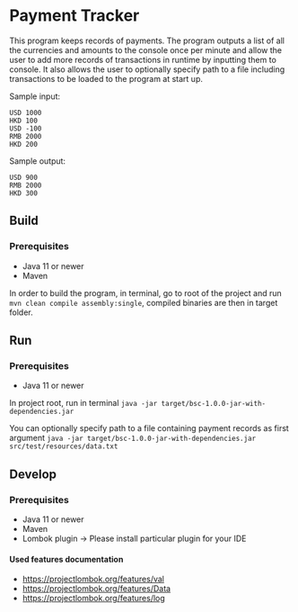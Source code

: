# Payment Tracker

This program keeps records of payments. The program outputs a list of all the currencies and amounts 
to the console once per minute and allow the user to add more records of transactions in runtime 
by inputting them to console. It also allows the user to optionally specify path to a file including 
transactions to be loaded to the program at start up.  
 
Sample input:
```
USD 1000
HKD 100
USD -100
RMB 2000
HKD 200
```
Sample output:
```
USD 900
RMB 2000
HKD 300
```

## Build

### Prerequisites
- Java 11 or newer
- Maven

In order to build the program, in terminal, go to root of the project and run ` mvn clean compile assembly:single`,
compiled binaries are then in target folder.

## Run

### Prerequisites
- Java 11 or newer

In project root, run in terminal `java -jar target/bsc-1.0.0-jar-with-dependencies.jar`

You can optionally specify path to a file containing payment records as first argument 
`java -jar target/bsc-1.0.0-jar-with-dependencies.jar src/test/resources/data.txt` 

## Develop

### Prerequisites
- Java 11 or newer
- Maven
- Lombok plugin -> Please install particular plugin for your IDE

#### Used features documentation
- https://projectlombok.org/features/val
- https://projectlombok.org/features/Data
- https://projectlombok.org/features/log
